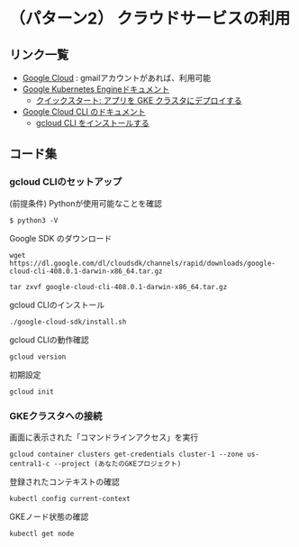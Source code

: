 # （パターン2） クラウドサービスの利用

## リンク一覧

- [Google Cloud](https://console.cloud.google.com/) : gmailアカウントがあれば、利用可能
- [Google Kubernetes Engineドキュメント](https://cloud.google.com/kubernetes-engine/docs?hl=ja)
  - [クイックスタート: アプリを GKE クラスタにデプロイする](https://cloud.google.com/kubernetes-engine/docs/deploy-app-cluster)
- [Google Cloud CLI のドキュメント](https://cloud.google.com/sdk/docs?hl=ja)
  - [gcloud CLI をインストールする](https://cloud.google.com/sdk/docs/install?hl=ja)

## コード集

### gcloud CLIのセットアップ

(前提条件) Pythonが使用可能なことを確認
```
$ python3 -V
```

Google SDK のダウンロード 
```
wget https://dl.google.com/dl/cloudsdk/channels/rapid/downloads/google-cloud-cli-408.0.1-darwin-x86_64.tar.gz

tar zxvf google-cloud-cli-408.0.1-darwin-x86_64.tar.gz
```

gcloud CLIのインストール
```
./google-cloud-sdk/install.sh
```

gcloud CLIの動作確認
```
gcloud version
```

初期設定
```
gcloud init
```

### GKEクラスタへの接続

画面に表示された「コマンドラインアクセス」を実行
```
gcloud container clusters get-credentials cluster-1 --zone us-central1-c --project (あなたのGKEプロジェクト)
```

登録されたコンテキストの確認
```
kubectl config current-context
```

GKEノード状態の確認
```
kubectl get node
```